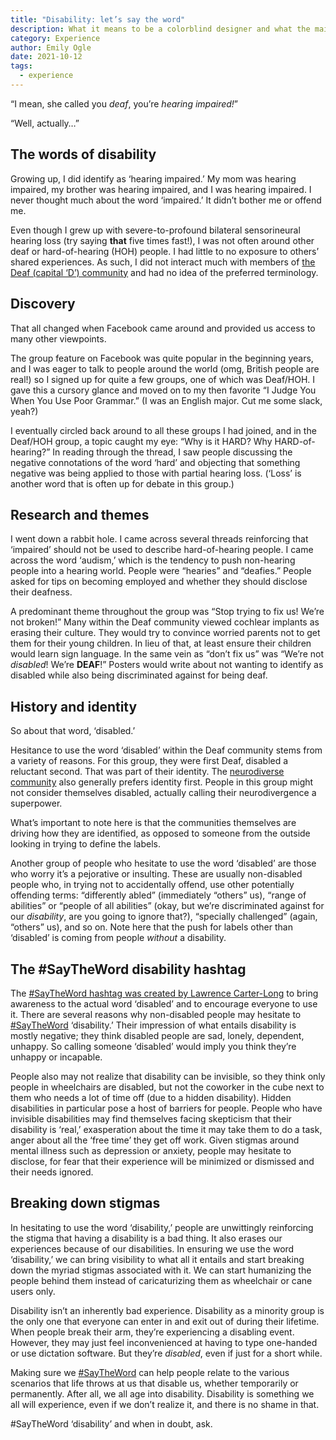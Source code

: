 ```yaml
---
title: "Disability: let’s say the word"
description: What it means to be a colorblind designer and what the main problems are that someone with colorblindness can encounter if they decide to pursue a career as a designer.
category: Experience
author: Emily Ogle
date: 2021-10-12
tags:
  - experience
---
```


“I mean, she called you <em>deaf</em>, you’re <em>hearing impaired!</em>”

“Well, actually…”


## The words of disability

Growing up, I did identify as ‘hearing impaired.’ My mom was hearing impaired, my brother was hearing impaired, and I was hearing impaired. I never thought much about the word ‘impaired.’ It didn’t bother me or offend me.

Even though I grew up with severe-to-profound bilateral sensorineural hearing loss (try saying <strong>that</strong> five times fast!), I was not often around other deaf or hard-of-hearing (HOH) people. I had little to no exposure to others’ shared experiences. As such, I did not interact much with members of [the Deaf (capital ‘D’) community](https://www.nationaldeafcenter.org/sites/default/files/The%20Deaf%20Community-%20An%20Introduction.pdf) and had no idea of the preferred terminology.

## Discovery

That all changed when Facebook came around and provided us access to many other viewpoints.

The group feature on Facebook was quite popular in the beginning years, and I was eager to talk to people around the world (omg, British people are real!) so I signed up for quite a few groups, one of which was Deaf/HOH. I gave this a cursory glance and moved on to my then favorite “I Judge You When You Use Poor Grammar.” (I was an English major. Cut me some slack, yeah?)

I eventually circled back around to all these groups I had joined, and in the Deaf/HOH group, a topic caught my eye: “Why is it HARD? Why HARD-of-hearing?” In reading through the thread, I saw people discussing the negative connotations of the word ‘hard’ and objecting that something negative was being applied to those with partial hearing loss. (‘Loss’ is another word that is often up for debate in this group.)

## Research and themes

I went down a rabbit hole. I came across several threads reinforcing that ‘impaired’ should not be used to describe hard-of-hearing people. I came across the word ‘audism,’ which is the tendency to push non-hearing people into a hearing world. People were “hearies” and “deafies.” People asked for tips on becoming employed and whether they should disclose their deafness.

A predominant theme throughout the group was “Stop trying to fix us! We’re not broken!” Many within the Deaf community viewed cochlear implants as erasing their culture. They would try to convince worried parents not to get them for their young children. In lieu of that, at least ensure their children would learn sign language. In the same vein as “don’t fix us” was “We’re not <em>disabled</em>! We’re <strong>DEAF</strong>!” Posters would write about not wanting to identify as disabled while also being discriminated against for being deaf.

## History and identity

So about that word, ‘disabled.’

Hesitance to use the word ‘disabled’ within the Deaf community stems from a variety of reasons. For this group, they were first Deaf, disabled a reluctant second. That was part of their identity. The [neurodiverse community](https://blogs.scientificamerican.com/observations/clearing-up-some-misconceptions-about-neurodiversity/) also generally prefers identity first. People in this group might not consider themselves disabled, actually calling their neurodivergence a superpower.

What’s important to note here is that the communities themselves are driving how they are identified, as opposed to someone from the outside looking in trying to define the labels.

Another group of people who hesitate to use the word ‘disabled’ are those who worry it’s a pejorative or insulting. These are usually non-disabled people who, in trying not to accidentally offend, use other potentially offending terms: “differently abled” (immediately “others” us), “range of abilities” or “people of all abilities” (okay, but we’re discriminated against for our <em>disability</em>, are you going to ignore that?), “specially challenged” (again, “others” us), and so on. Note here that the push for labels other than ‘disabled’ is coming from people <em>without</em> a disability.

## The #SayTheWord disability hashtag

The <a href="https://disabledspectator.com/saytheword-power-language-disability/">#SayTheWord hashtag was created by Lawrence Carter-Long</a> to bring awareness to the actual word ‘disabled’ and to encourage everyone to use it. There are several reasons why non-disabled people may hesitate to <a href="https://web.yammer.com/main/search/threads?search=%23SayTheWord">#SayTheWord</a> ‘disability.’ Their impression of what entails disability is mostly negative; they think disabled people are sad, lonely, dependent, unhappy. So calling someone ‘disabled’ would imply you think they’re unhappy or incapable.

People also may not realize that disability can be invisible, so they think only people in wheelchairs are disabled, but not the coworker in the cube next to them who needs a lot of time off (due to a hidden disability). Hidden disabilities in particular pose a host of barriers for people. People who have invisible disabilities may find themselves facing skepticism that their disability is ‘real,’ exasperation about the time it may take them to do a task, anger about all the ‘free time’ they get off work. Given stigmas around mental illness such as depression or anxiety, people may hesitate to disclose, for fear that their experience will be minimized or dismissed and their needs ignored.

## Breaking down stigmas

In hesitating to use the word ‘disability,’ people are unwittingly reinforcing the stigma that having a disability is a bad thing. It also erases our experiences because of our disabilities. In ensuring we use the word ‘disability,’ we can bring visibility to what all it entails and start breaking down the myriad stigmas associated with it. We can start humanizing the people behind them instead of caricaturizing them as wheelchair or cane users only.

Disability isn’t an inherently bad experience. Disability as a minority group is the only one that everyone can enter in and exit out of during their lifetime. When people break their arm, they’re experiencing a disabling event. However, they may just feel inconvenienced at having to type one-handed or use dictation software. But they’re <em>disabled</em>, even if just for a short while.

Making sure we [#SayTheWord](https://web.yammer.com/main/search/threads?search=%23SayTheWord) can help people relate to the various scenarios that life throws at us that disable us, whether temporarily or permanently. After all, we all age into disability. Disability is something we all will experience, even if we don’t realize it, and there is no shame in that.

#SayTheWord ‘disability’ and when in doubt, ask.
